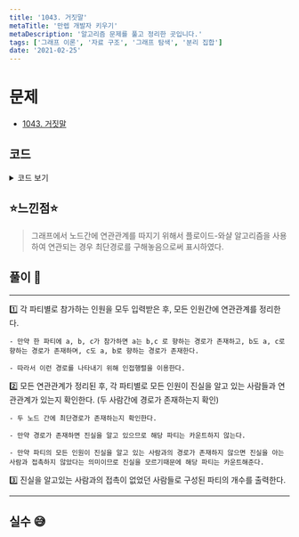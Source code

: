 ```yaml
---
title: '1043. 거짓말'
metaTitle: '만렙 개발자 키우기'
metaDescription: '알고리즘 문제를 풀고 정리한 곳입니다.'
tags: ['그래프 이론', '자료 구조', '그래프 탐색', '분리 집합']
date: '2021-02-25'
---
```


# 문제

- [1043. 거짓말](https://www.acmicpc.net/problem/1043)

## 코드

<details><summary> 코드 보기 </summary>

```java
import java.util.ArrayList;
import java.util.Arrays;
import java.util.List;
import java.util.Scanner;

public class Q1043 {
    static int n, m, k, adj[][];
    static List<Integer> knowing = new ArrayList<>();
    static List<Integer> party[];
    public static void main(String[] args) {
        init();
        solution();
    }

    private static void solution() {
        makeFloyd();

        int ans = 0;
        for (List<Integer> p : party) {
            boolean flag = false;
            for (Integer person : p) {
                for (int i = 0; i < k; i++) {
                    if(person == knowing.get(i) || adj[person][knowing.get(i)] != 987654321) {
                        flag = true;
                        break;
                    }
                }
                if(flag) break;
            }
            if(!flag) ans += 1;
        }
        System.out.println(ans);
    }

    private static void makeFloyd() {
        for (List<Integer> p : party) {
            for (int i = 0; i < p.size() - 1; i++) {
                for (int j = i + 1; j < p.size(); j++) {
                    int u = p.get(i), v = p.get(j);
                    adj[u][v] = adj[v][u] = 1;
                }
            }
        }

        for (int k = 1; k <= n; k++) {
            for (int i = 1; i <= n; i++) {
                for (int j = 1; j <= n; j++) {
                    if(i == j) continue;
                    if(adj[i][j] > adj[i][k] + adj[k][j])
                        adj[i][j] = adj[i][k] + adj[k][j];
                }
            }
        }
    }

    private static void init() {
        Scanner sc = new Scanner(System.in);
        n = sc.nextInt();
        adj = new int[n + 1][n + 1];
        m = sc.nextInt();
        k = sc.nextInt();
        party = new List[m];
        for (int i = 0; i <= n; i++)
            Arrays.fill(adj[i], 987654321);
        for (int i = 0; i < m; i++)
            party[i] = new ArrayList<>();
        for (int i = 1; i <= k; i++)
            knowing.add(sc.nextInt());

        int ans = 0;
        for (int i = 0; i < m; i++) {
            int c = sc.nextInt();
            for (int j = 0; j < c; j++)
                party[i].add(sc.nextInt());
        }
    }
}
```

</details>

## ⭐️느낀점⭐️

> 그래프에서 노드간에 연관관계를 따지기 위해서 플로이드-와샬 알고리즘을 사용하여 연관되는 경우 최단경로를 구해놓음으로써 표시하였다.

## 풀이 📣

<hr/>

1️⃣ 각 파티별로 참가하는 인원을 모두 입력받은 후, 모든 인원간에 연관관계를 정리한다.

    - 만약 한 파티에 a, b, c가 참가하면 a는 b,c 로 향하는 경로가 존재하고, b도 a, c로 향하는 경로가 존재하며, c도 a, b로 향하는 경로가 존재한다.

    - 따라서 이런 경로를 나타내기 위해 인접행렬을 이용한다.

2️⃣ 모든 연관관계가 정리된 후, 각 파티별로 모든 인원이 진실을 알고 있는 사람들과 연관관계가 있는지 확인한다. (두 사람간에 경로가 존재하는지 확인)

    - 두 노드 간에 최단경로가 존재하는지 확인한다.

    - 만약 경로가 존재하면 진실을 알고 있으므로 해당 파티는 카운트하지 않는다.

    - 만약 파티의 모든 인원이 진실을 알고 있는 사람과의 경로가 존재하지 않으면 진실을 아는 사람과 접촉하지 않았다는 의미이므로 진실을 모르기때문에 해당 파티는 카운트해준다.

3️⃣ 진실을 알고있는 사람과의 접촉이 없었던 사람들로 구성된 파티의 개수를 출력한다.

<hr/>

## 실수 😅
